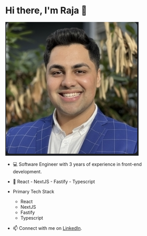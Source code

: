 # Hi there, I'm Raja 👋

![Awais Azhar](https://github.com/razhar2201/razhar2201/blob/main/Profile_Pic.png)

- 💻 Software Engineer with 3 years of experience in front-end development. 
- 🚀 React - NextJS - Fastify - Typescript 

- Primary Tech Stack
     - React
     - NextJS
     - Fastify
     - Typescript 


- 📫 Connect with me on [LinkedIn](https://www.linkedin.com/in/azhar-raja/).




<!---
razhar2201/razhar2201 is a ✨ special ✨ repository because its `README.md` (this file) appears on your GitHub profile.
You can click the Preview link to take a look at your changes.
--->
